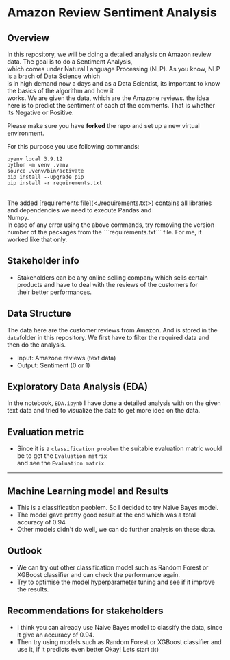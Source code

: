 # Amazon Review Sentiment Analysis

## Overview
In this repository, we will be doing a detailed analysis on Amazon review data. The goal is to do a Sentiment Analysis,<br> which comes under Natural Language Processing (NLP). As you know, NLP is a brach of Data Science which<br> is in high demand now a days and as a Data Scientist, its important to know the basics of the algorithm and how it<br> works. We are given the data, which are the Amazone reviews. the idea here is to predict the sentiment of each of the comments. That is whether its Negative or Positive.

Please make sure you have **forked** the repo and set up a new virtual environment.<br>

For this purpose you use following commands:

```
pyenv local 3.9.12
python -m venv .venv
source .venv/bin/activate
pip install --upgrade pip
pip install -r requirements.txt
```
<br>
The added [requirements file](<./requirements.txt>) contains all libraries and dependencies we need to execute Pandas and <br>Numpy.
<br>
In case of any error using the above commands, try removing the version number of the packages from the ```requirements.txt``` file. For me, it worked like that only.
<br>

## Stakeholder info
- Stakeholders can be any online selling company which sells certain products and have to deal with the reviews of the customers for<br> their better performances.

## Data Structure
The data here are the customer reviews from Amazon. And is stored in the ```data```folder in this repository. We first have to filter the required data and then do the analysis.
- Input: Amazone reviews (text data)
- Output: Sentiment (0 or 1)

## Exploratory Data Analysis (EDA)
In the notebook, `EDA.ipynb` I have done a detailed analysis with on the given text data and tried to visualize the data to get more idea on the data. 

## Evaluation metric
- Since it is a `classification problem` the suitable evaluation matric would be to get the `Evaluation matrix`<br> 
and see the `Evaluation matrix`. <br>
---------------------------------------------

## Machine Learning model and Results
- This is a classification peoblem. So I decided to try Naive Bayes model.
- The model gave pretty good result at the end which was a total accuracy of 0.94
- Other models didn't do well, we can do further analysis on these data. 

## Outlook
- We can try out other classification model such as Random Forest or XGBoost classifier and can check the performance again.
- Try to optimise the model hyperparameter tuning and see if it improve the results.
## Recommendations for stakeholders
- I think you can already use Naive Bayes model to classify the data, since it give an accuracy of 0.94.
- Then try using models such as Random Forest or XGBoost classifier and use it, if it predicts even better
Okay! Lets start :):)

